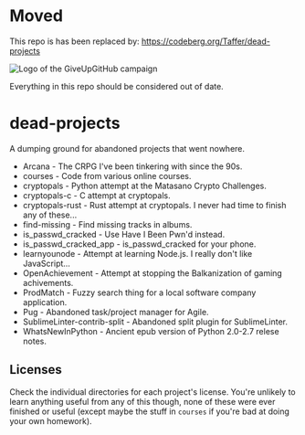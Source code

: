 # Moved

This repo is has been replaced by: https://codeberg.org/Taffer/dead-projects

![Logo of the GiveUpGitHub campaign](https://sfconservancy.org/img/GiveUpGitHub.png)

Everything in this repo should be considered out of date.

# dead-projects

A dumping ground for abandoned projects that went nowhere.

* Arcana - The CRPG I've been tinkering with since the 90s.
* courses - Code from various online courses.
* cryptopals - Python attempt at the Matasano Crypto Challenges.
* cryptopals-c - C attempt at cryptopals.
* cryptopals-rust - Rust attempt at cryptopals. I never had time to finish any
  of these...
* find-missing - Find missing tracks in albums.
* is_passwd_cracked - Use Have I Been Pwn'd instead.
* is_passwd_cracked_app - is_passwd_cracked for your phone.
* learnyounode - Attempt at learning Node.js. I really don't like JavaScript...
* OpenAchievement - Attempt at stopping the Balkanization of gaming achivements.
* ProdMatch - Fuzzy search thing for a local software company application.
* Pug - Abandoned task/project manager for Agile.
* SublimeLinter-contrib-split - Abandoned split plugin for SublimeLinter.
* WhatsNewInPython - Ancient epub version of Python 2.0-2.7 relese notes.

## Licenses

Check the individual directories for each project's license. You're unlikely
to learn anything useful from any of this though, none of these were ever
finished or useful (except maybe the stuff in `courses` if you're bad at
doing your own homework).

